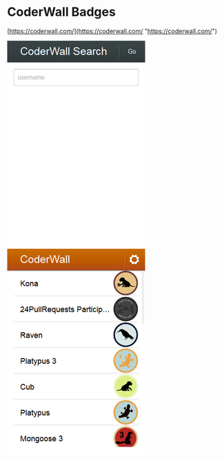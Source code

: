 CoderWall Badges
==========

[https://coderwall.com/](https://coderwall.com/ "https://coderwall.com/")

![1](screen_1.png)
![2](screen_2.png)